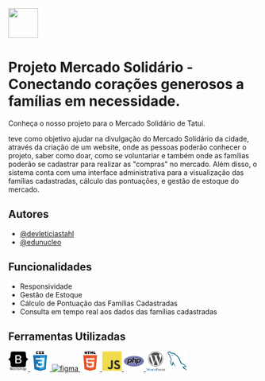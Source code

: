 
<img src="https://drive.google.com/uc?id=1yk0tDjc5fRL091YgpAohBwTrtwDPKXda" width="60" height="60">

# Projeto Mercado Solidário - Conectando corações generosos a famílias em necessidade.

Conheça o nosso projeto para o Mercado Solidário de Tatuí.

teve como objetivo ajudar na divulgação do Mercado Solidário da cidade, através da criação de um website, onde as pessoas poderão conhecer o projeto, saber como doar, como se voluntariar e também onde as famílias poderão se cadastrar para realizar as "compras" no mercado.
Além disso, o sistema conta com uma interface administrativa para a visualização das famílias cadastradas, cálculo das pontuações, e gestão de estoque do mercado.<br>


## Autores

- [@devleticiastahl](https://www.github.com/devleticiastahl)
- [@edunucleo](https://www.github.com/edunucleo)


## Funcionalidades

- Responsividade
- Gestão de Estoque
- Cálculo de Pontuação das Famílias Cadastradas
- Consulta em tempo real aos dados das famílias cadastradas

## Ferramentas Utilizadas

<p align="left"> <a href="https://getbootstrap.com" target="_blank" rel="noreferrer"> <img src="https://raw.githubusercontent.com/devicons/devicon/master/icons/bootstrap/bootstrap-plain-wordmark.svg" alt="bootstrap" width="40" height="40"/> </a> <a href="https://www.w3schools.com/css/" target="_blank" rel="noreferrer"> <img src="https://raw.githubusercontent.com/devicons/devicon/master/icons/css3/css3-original-wordmark.svg" alt="css3" width="40" height="40"/> </a> <a href="https://www.figma.com/" target="_blank" rel="noreferrer"> <img src="https://www.vectorlogo.zone/logos/figma/figma-icon.svg" alt="figma" width="40" height="40"/> </a> <a href="https://www.w3.org/html/" target="_blank" rel="noreferrer"> <img src="https://raw.githubusercontent.com/devicons/devicon/master/icons/html5/html5-original-wordmark.svg" alt="html5" width="40" height="40"/> </a> <a href="https://developer.mozilla.org/en-US/docs/Web/JavaScript" target="_blank" rel="noreferrer"> <img src="https://raw.githubusercontent.com/devicons/devicon/master/icons/javascript/javascript-original.svg" alt="javascript" width="40" height="40"/> </a> <a href="https://www.php.net" target="_blank" rel="noreferrer"> <img src="https://raw.githubusercontent.com/devicons/devicon/master/icons/php/php-original.svg" alt="php" width="40" height="40"/> </a>  <img src="https://raw.githubusercontent.com/devicons/devicon/master/icons/wordpress/wordpress-original.svg" alt="wordpress" width="40" height="40"/>  <img src="https://raw.githubusercontent.com/devicons/devicon/master/icons/mysql/mysql-original.svg" alt="mysql" width="40" height="40"/> </p>

